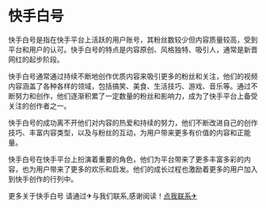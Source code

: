 # 快手白号

快手白号是指在快手平台上活跃的用户账号，其粉丝数较少但内容质量较高，受到平台和用户的认可。快手白号的特点是内容原创、风格独特、吸引人，通常是新晋网红的起步阶段。

快手白号通常通过持续不断地创作优质内容来吸引更多的粉丝和关注，他们的视频内容涵盖了各种各样的领域，包括搞笑、美食、生活技巧、游戏、音乐等。通过不断努力和创作，他们逐渐积累了一定数量的粉丝和影响力，成为了快手平台上备受关注的创作者之一。

快手白号的成功离不开他们对内容的热爱和持续的努力，他们不断改进自己的创作技巧、丰富内容类型，以及与粉丝的互动，为用户带来更多有价值的内容和正能量。

快手白号在快手平台上扮演着重要的角色，他们为平台带来了更多丰富多彩的内容，也为用户带来了更多的欢乐和启发。他们的成长过程也激励着更多的用户加入到快手创作的行列中。

更多关于快手白号 请通过✈与我们联系,感谢阅读！[点我联系✈](https://gm.k02.cc)